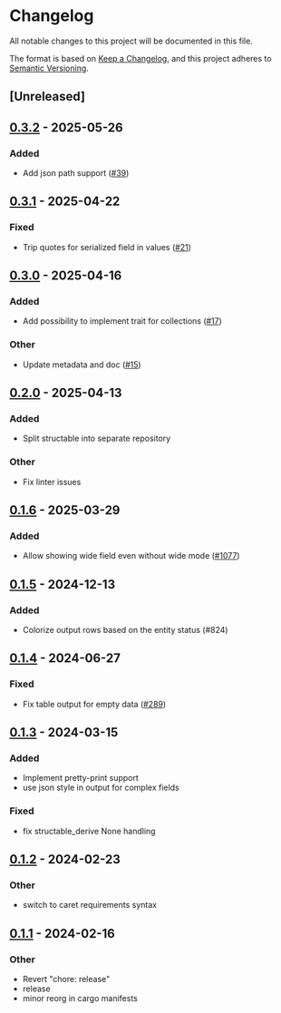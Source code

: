 # Changelog
All notable changes to this project will be documented in this file.

The format is based on [Keep a Changelog](https://keepachangelog.com/en/1.0.0/),
and this project adheres to [Semantic Versioning](https://semver.org/spec/v2.0.0.html).

## [Unreleased]

## [0.3.2](https://github.com/gtema/structable/compare/structable_derive-v0.3.1...structable_derive-v0.3.2) - 2025-05-26

### Added

- Add json path support ([#39](https://github.com/gtema/structable/pull/39))

## [0.3.1](https://github.com/gtema/structable/compare/structable_derive-v0.3.0...structable_derive-v0.3.1) - 2025-04-22

### Fixed

- Trip quotes for serialized field in values ([#21](https://github.com/gtema/structable/pull/21))

## [0.3.0](https://github.com/gtema/structable/compare/structable_derive-v0.2.1...structable_derive-v0.3.0) - 2025-04-16

### Added

- Add possibility to implement trait for collections ([#17](https://github.com/gtema/structable/pull/17))

### Other

- Update metadata and doc ([#15](https://github.com/gtema/structable/pull/15))

## [0.2.0](https://github.com/gtema/structable/compare/structable_derive-v0.1.6...structable_derive-v0.2.0) - 2025-04-13

### Added

- Split structable into separate repository

### Other

- Fix linter issues

## [0.1.6](https://github.com/gtema/openstack/compare/structable_derive-v0.1.5...structable_derive-v0.1.6) - 2025-03-29

### Added

- Allow showing wide field even without wide mode ([#1077](https://github.com/gtema/openstack/pull/1077))

## [0.1.5](https://github.com/gtema/openstack/compare/structable_derive-v0.1.4...structable_derive-v0.1.5) - 2024-12-13

### Added

- Colorize output rows based on the entity status (#824)

## [0.1.4](https://github.com/gtema/openstack/compare/structable_derive-v0.1.3...structable_derive-v0.1.4) - 2024-06-27

### Fixed
- Fix table output for empty data ([#289](https://github.com/gtema/openstack/pull/289))

## [0.1.3](https://github.com/gtema/openstack/compare/structable_derive-v0.1.2...structable_derive-v0.1.3) - 2024-03-15

### Added
- Implement pretty-print support
- use json style in output for complex fields

### Fixed
- fix structable_derive None handling

## [0.1.2](https://github.com/gtema/openstack/compare/structable_derive-v0.1.1...structable_derive-v0.1.2) - 2024-02-23

### Other
- switch to caret requirements syntax

## [0.1.1](https://github.com/gtema/openstack/compare/structable_derive-v0.1.0...structable_derive-v0.1.1) - 2024-02-16

### Other
- Revert "chore: release"
- release
- minor reorg in cargo manifests
